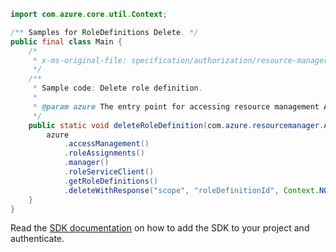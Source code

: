 ```java
import com.azure.core.util.Context;

/** Samples for RoleDefinitions Delete. */
public final class Main {
    /*
     * x-ms-original-file: specification/authorization/resource-manager/Microsoft.Authorization/stable/2015-07-01/examples/DeleteRoleDefinition.json
     */
    /**
     * Sample code: Delete role definition.
     *
     * @param azure The entry point for accessing resource management APIs in Azure.
     */
    public static void deleteRoleDefinition(com.azure.resourcemanager.AzureResourceManager azure) {
        azure
            .accessManagement()
            .roleAssignments()
            .manager()
            .roleServiceClient()
            .getRoleDefinitions()
            .deleteWithResponse("scope", "roleDefinitionId", Context.NONE);
    }
}
```

Read the [SDK documentation](https://github.com/Azure/azure-sdk-for-java/blob/azure-resourcemanager_2.15.0/sdk/resourcemanager/azure-resourcemanager/README.md) on how to add the SDK to your project and authenticate.
